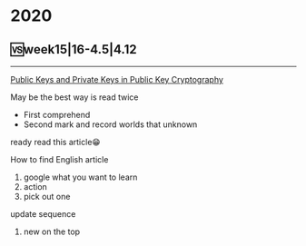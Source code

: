 # 2020



## 🆚week15|16-4.5|4.12

---

[Public Keys and Private Keys in Public Key Cryptography](https://sectigo.com/resource-library/public-key-vs-private-key)



May be the best way is read twice

- First comprehend
- Second mark and record worlds that unknown



ready read this article😁



How to find English article

1. google what you want to learn
2. action
3. pick out one



update sequence

1. new on the top